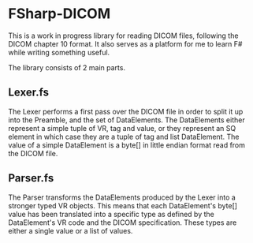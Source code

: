 FSharp-DICOM
============

This is a work in progress library for reading DICOM files, following the DICOM chapter 10 format.
It also serves as a platform for me to learn F# while writing something useful.

The library consists of 2 main parts.

Lexer.fs
--------
The Lexer performs a first pass over the DICOM file in order to split it up into the Preamble, and the set of DataElements. 
The DataElements either represent a simple tuple of VR, tag and value, or they represent an SQ element in which case they
are a tuple of tag and list DataElement. The value of a simple DataElement is a byte[] in little endian format read from the DICOM file.

Parser.fs
---------
The Parser transforms the DataElements produced by the Lexer into a stronger typed VR objects. This means that each DataElement's 
byte[] value has been translated into a specific type as defined by the DataElement's VR code and the DICOM specification. These
types are either a single value or a list of values.

